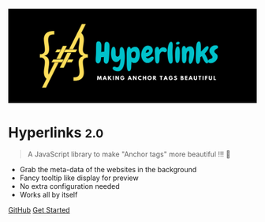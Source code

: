 <!-- _coverpage.md -->

![logo](https://raw.githubusercontent.com/hyperlinks-js/.github/main/assets/Hyperlinks.png)

# Hyperlinks <small>2.0</small>

> A JavaScript library to make "Anchor tags" more beautiful !!! 💖

- Grab the meta-data of the websites in the background
- Fancy tooltip like display for preview
- No extra configuration needed
- Works all by itself

[GitHub](https://github.com/hyperlinks-js/core)
[Get Started](#what-is-it-)
